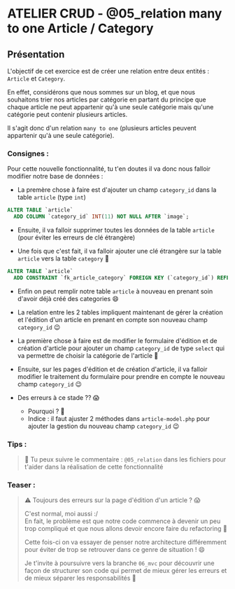 # ATELIER CRUD - @05_relation many to one Article / Category

## Présentation

L'objectif de cet exercice est de créer une relation entre deux entités : `Article` et `Category`.

En effet, considérons que nous sommes sur un blog, et que nous souhaitons trier nos articles par catégorie en partant du principe que chaque article ne peut appartenir qu'à une seule catégorie mais qu'une catégorie peut contenir plusieurs articles.

Il s'agit donc d'un relation `many to one` (plusieurs articles peuvent appartenir qu'à une seule catégorie).

### Consignes : 
Pour cette nouvelle fonctionnalité, tu t'en doutes il va donc nous falloir modifier notre base de données :
- La premère chose à faire est d'ajouter un champ `category_id` dans la table `article` (type `int`) 
```sql
ALTER TABLE `article`
  ADD COLUMN `category_id` INT(11) NOT NULL AFTER `image`;
```

- Ensuite, il va falloir supprimer toutes les données de la table `article` (pour éviter les erreurs de clé étrangère)

- Une fois que c'est fait, il va falloir ajouter une clé étrangère sur la table `article` vers la table `category` :muscle:
```sql
ALTER TABLE `article`
  ADD CONSTRAINT `fk_article_category` FOREIGN KEY (`category_id`) REFERENCES `category` (`id`);
```

- Enfin on peut remplir notre table `article` à nouveau en prenant soin d'avoir déjà créé des categories :smile:

- La relation entre les 2 tables impliquent maintenant de gérer la création et l'édition d'un article en prenant en compte son nouveau champ `category_id` :wink:

- La première chose à faire est de modifier le formulaire d'édition et de création d'article pour ajouter un champ `category_id` de type `select` qui va permettre de choisir la catégorie de l'article :muscle:

- Ensuite, sur les pages d'édition et de création d'article, il va falloir modifier le traitement du formulaire pour prendre en compte le nouveau champ `category_id` :wink:

- Des erreurs à ce stade ?? :scream: 
  - Pourquoi ? :thinking:
  - Indice : il faut ajuster 2 méthodes dans `article-model.php` pour ajouter la gestion du nouveau champ `category_id` :wink:

### Tips :

> 👀 Tu peux suivre le commentaire : `@05_relation` dans les fichiers pour t'aider dans la réalisation de cette fonctionnalité


### Teaser :

> :warning: Toujours des erreurs sur la page d'édition d'un article ? :scream:
>
> C'est normal, moi aussi :/ <br> En fait, le problème est que notre code commence à devenir un peu trop compliqué et que nous allons devoir encore faire du refactoring :muscle:
>
> Cette fois-ci on va essayer de penser notre architecture différemment pour éviter de trop se retrouver dans ce genre de situation ! :smile:
>
> Je t'invite à poursuivre vers la branche `06_mvc` pour découvrir une façon de structurer son code qui permet de mieux gérer les erreurs et de mieux séparer les responsabilités 🙌 